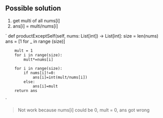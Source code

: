 ## Possible solution
1. get multi of all nums[i]
2. ans[i] = multi/nums[i] 


`
def productExceptSelf(self, nums: List[int]) -> List[int]:
        size = len(nums)
        ans = [1 for _ in range (size)]
        
        mult = 1
        for i in range(size):
            mult*=nums[i]
        
        for i in range(size):
            if nums[i]!=0:
                ans[i]=int(mult/nums[i])
            else:
                ans[i]=mult
        return ans
`
>Not work because nums[i] could be 0, mult = 0, ans got wrong
